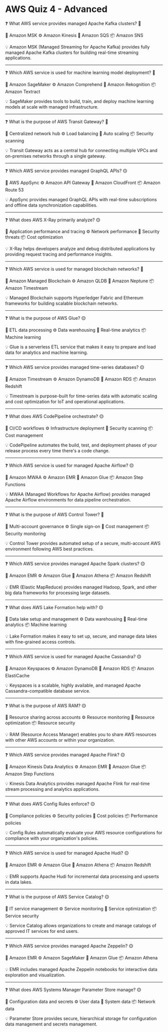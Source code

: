 # AWS Quiz 4 - Advanced

❓ What AWS service provides managed Apache Kafka clusters? 🔴

📝 Amazon MSK
⚙️ Amazon Kinesis
🧱 Amazon SQS
📦 Amazon SNS

💡 Amazon MSK (Managed Streaming for Apache Kafka) provides fully managed Apache Kafka clusters for building real-time streaming applications.

---

❓ Which AWS service is used for machine learning model deployment? 🔴

📝 Amazon SageMaker
⚙️ Amazon Comprehend
🧱 Amazon Rekognition
📦 Amazon Textract

💡 SageMaker provides tools to build, train, and deploy machine learning models at scale with managed infrastructure.

---

❓ What is the purpose of AWS Transit Gateway? 🔴

📝 Centralized network hub
⚙️ Load balancing
🧱 Auto scaling
📦 Security scanning

💡 Transit Gateway acts as a central hub for connecting multiple VPCs and on-premises networks through a single gateway.

---

❓ Which AWS service provides managed GraphQL APIs? 🟡

📝 AWS AppSync
⚙️ Amazon API Gateway
🧱 Amazon CloudFront
📦 Amazon Route 53

💡 AppSync provides managed GraphQL APIs with real-time subscriptions and offline data synchronization capabilities.

---

❓ What does AWS X-Ray primarily analyze? 🟡

📝 Application performance and tracing
⚙️ Network performance
🧱 Security threats
📦 Cost optimization

💡 X-Ray helps developers analyze and debug distributed applications by providing request tracing and performance insights.

---

❓ Which AWS service is used for managed blockchain networks? 🔴

📝 Amazon Managed Blockchain
⚙️ Amazon QLDB
🧱 Amazon Neptune
📦 Amazon Timestream

💡 Managed Blockchain supports Hyperledger Fabric and Ethereum frameworks for building scalable blockchain networks.

---

❓ What is the purpose of AWS Glue? 🟡

📝 ETL data processing
⚙️ Data warehousing
🧱 Real-time analytics
📦 Machine learning

💡 Glue is a serverless ETL service that makes it easy to prepare and load data for analytics and machine learning.

---

❓ Which AWS service provides managed time-series databases? 🟡

📝 Amazon Timestream
⚙️ Amazon DynamoDB
🧱 Amazon RDS
📦 Amazon Redshift

💡 Timestream is purpose-built for time-series data with automatic scaling and cost optimization for IoT and operational applications.

---

❓ What does AWS CodePipeline orchestrate? 🟡

📝 CI/CD workflows
⚙️ Infrastructure deployment
🧱 Security scanning
📦 Cost management

💡 CodePipeline automates the build, test, and deployment phases of your release process every time there's a code change.

---

❓ Which AWS service is used for managed Apache Airflow? 🟡

📝 Amazon MWAA
⚙️ Amazon EMR
🧱 Amazon Glue
📦 Amazon Step Functions

💡 MWAA (Managed Workflows for Apache Airflow) provides managed Apache Airflow environments for data pipeline orchestration.

---

❓ What is the purpose of AWS Control Tower? 🔴

📝 Multi-account governance
⚙️ Single sign-on
🧱 Cost management
📦 Security monitoring

💡 Control Tower provides automated setup of a secure, multi-account AWS environment following AWS best practices.

---

❓ Which AWS service provides managed Apache Spark clusters? 🟡

📝 Amazon EMR
⚙️ Amazon Glue
🧱 Amazon Athena
📦 Amazon Redshift

💡 EMR (Elastic MapReduce) provides managed Hadoop, Spark, and other big data frameworks for processing large datasets.

---

❓ What does AWS Lake Formation help with? 🟡

📝 Data lake setup and management
⚙️ Data warehousing
🧱 Real-time analytics
📦 Machine learning

💡 Lake Formation makes it easy to set up, secure, and manage data lakes with fine-grained access controls.

---

❓ Which AWS service is used for managed Apache Cassandra? 🟡

📝 Amazon Keyspaces
⚙️ Amazon DynamoDB
🧱 Amazon RDS
📦 Amazon ElastiCache

💡 Keyspaces is a scalable, highly available, and managed Apache Cassandra-compatible database service.

---

❓ What is the purpose of AWS RAM? 🟡

📝 Resource sharing across accounts
⚙️ Resource monitoring
🧱 Resource optimization
📦 Resource security

💡 RAM (Resource Access Manager) enables you to share AWS resources with other AWS accounts or within your organization.

---

❓ Which AWS service provides managed Apache Flink? 🟡

📝 Amazon Kinesis Data Analytics
⚙️ Amazon EMR
🧱 Amazon Glue
📦 Amazon Step Functions

💡 Kinesis Data Analytics provides managed Apache Flink for real-time stream processing and analytics applications.

---

❓ What does AWS Config Rules enforce? 🟡

📝 Compliance policies
⚙️ Security policies
🧱 Cost policies
📦 Performance policies

💡 Config Rules automatically evaluate your AWS resource configurations for compliance with your organization's policies.

---

❓ Which AWS service is used for managed Apache Hudi? 🟡

📝 Amazon EMR
⚙️ Amazon Glue
🧱 Amazon Athena
📦 Amazon Redshift

💡 EMR supports Apache Hudi for incremental data processing and upserts in data lakes.

---

❓ What is the purpose of AWS Service Catalog? 🟡

📝 IT service management
⚙️ Service monitoring
🧱 Service optimization
📦 Service security

💡 Service Catalog allows organizations to create and manage catalogs of approved IT services for end users.

---

❓ Which AWS service provides managed Apache Zeppelin? 🟡

📝 Amazon EMR
⚙️ Amazon SageMaker
🧱 Amazon Glue
📦 Amazon Athena

💡 EMR includes managed Apache Zeppelin notebooks for interactive data exploration and visualization.

---

❓ What does AWS Systems Manager Parameter Store manage? 🟡

📝 Configuration data and secrets
⚙️ User data
🧱 System data
📦 Network data

💡 Parameter Store provides secure, hierarchical storage for configuration data management and secrets management.
